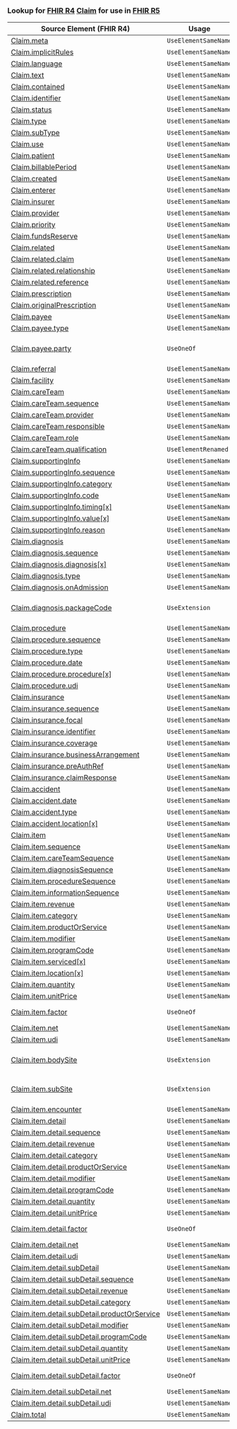 ### Lookup for [FHIR R4](https://hl7.org/fhir/R4/) [Claim](https://hl7.org/fhir/R4/Claim.html) for use in [FHIR R5](https://hl7.org/fhir/R5/)

| Source Element (FHIR R4) | Usage | Target |
| -------------- | ----- | ------ |
| [Claim.meta](https://hl7.org/fhir/R4/Claim.html#resource) | `UseElementSameName` | [Claim.meta](https://hl7.org/fhir/R5/Claim.html#resource) |
| [Claim.implicitRules](https://hl7.org/fhir/R4/Claim.html#resource) | `UseElementSameName` | [Claim.implicitRules](https://hl7.org/fhir/R5/Claim.html#resource) |
| [Claim.language](https://hl7.org/fhir/R4/Claim.html#resource) | `UseElementSameName` | [Claim.language](https://hl7.org/fhir/R5/Claim.html#resource) |
| [Claim.text](https://hl7.org/fhir/R4/Claim.html#resource) | `UseElementSameName` | [Claim.text](https://hl7.org/fhir/R5/Claim.html#resource) |
| [Claim.contained](https://hl7.org/fhir/R4/Claim.html#resource) | `UseElementSameName` | [Claim.contained](https://hl7.org/fhir/R5/Claim.html#resource) |
| [Claim.identifier](https://hl7.org/fhir/R4/Claim.html#resource) | `UseElementSameName` | [Claim.identifier](https://hl7.org/fhir/R5/Claim.html#resource) |
| [Claim.status](https://hl7.org/fhir/R4/Claim.html#resource) | `UseElementSameName` | [Claim.status](https://hl7.org/fhir/R5/Claim.html#resource) |
| [Claim.type](https://hl7.org/fhir/R4/Claim.html#resource) | `UseElementSameName` | [Claim.type](https://hl7.org/fhir/R5/Claim.html#resource) |
| [Claim.subType](https://hl7.org/fhir/R4/Claim.html#resource) | `UseElementSameName` | [Claim.subType](https://hl7.org/fhir/R5/Claim.html#resource) |
| [Claim.use](https://hl7.org/fhir/R4/Claim.html#resource) | `UseElementSameName` | [Claim.use](https://hl7.org/fhir/R5/Claim.html#resource) |
| [Claim.patient](https://hl7.org/fhir/R4/Claim.html#resource) | `UseElementSameName` | [Claim.patient](https://hl7.org/fhir/R5/Claim.html#resource) |
| [Claim.billablePeriod](https://hl7.org/fhir/R4/Claim.html#resource) | `UseElementSameName` | [Claim.billablePeriod](https://hl7.org/fhir/R5/Claim.html#resource) |
| [Claim.created](https://hl7.org/fhir/R4/Claim.html#resource) | `UseElementSameName` | [Claim.created](https://hl7.org/fhir/R5/Claim.html#resource) |
| [Claim.enterer](https://hl7.org/fhir/R4/Claim.html#resource) | `UseElementSameName` | [Claim.enterer](https://hl7.org/fhir/R5/Claim.html#resource) |
| [Claim.insurer](https://hl7.org/fhir/R4/Claim.html#resource) | `UseElementSameName` | [Claim.insurer](https://hl7.org/fhir/R5/Claim.html#resource) |
| [Claim.provider](https://hl7.org/fhir/R4/Claim.html#resource) | `UseElementSameName` | [Claim.provider](https://hl7.org/fhir/R5/Claim.html#resource) |
| [Claim.priority](https://hl7.org/fhir/R4/Claim.html#resource) | `UseElementSameName` | [Claim.priority](https://hl7.org/fhir/R5/Claim.html#resource) |
| [Claim.fundsReserve](https://hl7.org/fhir/R4/Claim.html#resource) | `UseElementSameName` | [Claim.fundsReserve](https://hl7.org/fhir/R5/Claim.html#resource) |
| [Claim.related](https://hl7.org/fhir/R4/Claim.html#resource) | `UseElementSameName` | [Claim.related](https://hl7.org/fhir/R5/Claim.html#resource) |
| [Claim.related.claim](https://hl7.org/fhir/R4/Claim.html#resource) | `UseElementSameName` | [Claim.related.claim](https://hl7.org/fhir/R5/Claim.html#resource) |
| [Claim.related.relationship](https://hl7.org/fhir/R4/Claim.html#resource) | `UseElementSameName` | [Claim.related.relationship](https://hl7.org/fhir/R5/Claim.html#resource) |
| [Claim.related.reference](https://hl7.org/fhir/R4/Claim.html#resource) | `UseElementSameName` | [Claim.related.reference](https://hl7.org/fhir/R5/Claim.html#resource) |
| [Claim.prescription](https://hl7.org/fhir/R4/Claim.html#resource) | `UseElementSameName` | [Claim.prescription](https://hl7.org/fhir/R5/Claim.html#resource) |
| [Claim.originalPrescription](https://hl7.org/fhir/R4/Claim.html#resource) | `UseElementSameName` | [Claim.originalPrescription](https://hl7.org/fhir/R5/Claim.html#resource) |
| [Claim.payee](https://hl7.org/fhir/R4/Claim.html#resource) | `UseElementSameName` | [Claim.payee](https://hl7.org/fhir/R5/Claim.html#resource) |
| [Claim.payee.type](https://hl7.org/fhir/R4/Claim.html#resource) | `UseElementSameName` | [Claim.payee.type](https://hl7.org/fhir/R5/Claim.html#resource) |
| [Claim.payee.party](https://hl7.org/fhir/R4/Claim.html#resource) | `UseOneOf` | [Claim.payee.party](https://hl7.org/fhir/R5/Claim.html#resource)<br />[Claim.payee.party](https://hl7.org/fhir/R5/Claim.html#resource)<br />[Claim.payee.party](https://hl7.org/fhir/R5/Claim.html#resource) |
| [Claim.referral](https://hl7.org/fhir/R4/Claim.html#resource) | `UseElementSameName` | [Claim.referral](https://hl7.org/fhir/R5/Claim.html#resource) |
| [Claim.facility](https://hl7.org/fhir/R4/Claim.html#resource) | `UseElementSameName` | [Claim.facility](https://hl7.org/fhir/R5/Claim.html#resource) |
| [Claim.careTeam](https://hl7.org/fhir/R4/Claim.html#resource) | `UseElementSameName` | [Claim.careTeam](https://hl7.org/fhir/R5/Claim.html#resource) |
| [Claim.careTeam.sequence](https://hl7.org/fhir/R4/Claim.html#resource) | `UseElementSameName` | [Claim.careTeam.sequence](https://hl7.org/fhir/R5/Claim.html#resource) |
| [Claim.careTeam.provider](https://hl7.org/fhir/R4/Claim.html#resource) | `UseElementSameName` | [Claim.careTeam.provider](https://hl7.org/fhir/R5/Claim.html#resource) |
| [Claim.careTeam.responsible](https://hl7.org/fhir/R4/Claim.html#resource) | `UseElementSameName` | [Claim.careTeam.responsible](https://hl7.org/fhir/R5/Claim.html#resource) |
| [Claim.careTeam.role](https://hl7.org/fhir/R4/Claim.html#resource) | `UseElementSameName` | [Claim.careTeam.role](https://hl7.org/fhir/R5/Claim.html#resource) |
| [Claim.careTeam.qualification](https://hl7.org/fhir/R4/Claim.html#resource) | `UseElementRenamed` | [Claim.careTeam.specialty](https://hl7.org/fhir/R5/Claim.html#resource) |
| [Claim.supportingInfo](https://hl7.org/fhir/R4/Claim.html#resource) | `UseElementSameName` | [Claim.supportingInfo](https://hl7.org/fhir/R5/Claim.html#resource) |
| [Claim.supportingInfo.sequence](https://hl7.org/fhir/R4/Claim.html#resource) | `UseElementSameName` | [Claim.supportingInfo.sequence](https://hl7.org/fhir/R5/Claim.html#resource) |
| [Claim.supportingInfo.category](https://hl7.org/fhir/R4/Claim.html#resource) | `UseElementSameName` | [Claim.supportingInfo.category](https://hl7.org/fhir/R5/Claim.html#resource) |
| [Claim.supportingInfo.code](https://hl7.org/fhir/R4/Claim.html#resource) | `UseElementSameName` | [Claim.supportingInfo.code](https://hl7.org/fhir/R5/Claim.html#resource) |
| [Claim.supportingInfo.timing[x]](https://hl7.org/fhir/R4/Claim.html#resource) | `UseElementSameName` | [Claim.supportingInfo.timing[x]](https://hl7.org/fhir/R5/Claim.html#resource) |
| [Claim.supportingInfo.value[x]](https://hl7.org/fhir/R4/Claim.html#resource) | `UseElementSameName` | [Claim.supportingInfo.value[x]](https://hl7.org/fhir/R5/Claim.html#resource) |
| [Claim.supportingInfo.reason](https://hl7.org/fhir/R4/Claim.html#resource) | `UseElementSameName` | [Claim.supportingInfo.reason](https://hl7.org/fhir/R5/Claim.html#resource) |
| [Claim.diagnosis](https://hl7.org/fhir/R4/Claim.html#resource) | `UseElementSameName` | [Claim.diagnosis](https://hl7.org/fhir/R5/Claim.html#resource) |
| [Claim.diagnosis.sequence](https://hl7.org/fhir/R4/Claim.html#resource) | `UseElementSameName` | [Claim.diagnosis.sequence](https://hl7.org/fhir/R5/Claim.html#resource) |
| [Claim.diagnosis.diagnosis[x]](https://hl7.org/fhir/R4/Claim.html#resource) | `UseElementSameName` | [Claim.diagnosis.diagnosis[x]](https://hl7.org/fhir/R5/Claim.html#resource) |
| [Claim.diagnosis.type](https://hl7.org/fhir/R4/Claim.html#resource) | `UseElementSameName` | [Claim.diagnosis.type](https://hl7.org/fhir/R5/Claim.html#resource) |
| [Claim.diagnosis.onAdmission](https://hl7.org/fhir/R4/Claim.html#resource) | `UseElementSameName` | [Claim.diagnosis.onAdmission](https://hl7.org/fhir/R5/Claim.html#resource) |
| [Claim.diagnosis.packageCode](https://hl7.org/fhir/R4/Claim.html#resource) | `UseExtension` | [http://hl7.org/fhir/4.0/StructureDefinition/extension-Claim.diagnosis.packageCode](StructureDefinition-ext-R4-Claim.di.packageCode.html) |
| [Claim.procedure](https://hl7.org/fhir/R4/Claim.html#resource) | `UseElementSameName` | [Claim.procedure](https://hl7.org/fhir/R5/Claim.html#resource) |
| [Claim.procedure.sequence](https://hl7.org/fhir/R4/Claim.html#resource) | `UseElementSameName` | [Claim.procedure.sequence](https://hl7.org/fhir/R5/Claim.html#resource) |
| [Claim.procedure.type](https://hl7.org/fhir/R4/Claim.html#resource) | `UseElementSameName` | [Claim.procedure.type](https://hl7.org/fhir/R5/Claim.html#resource) |
| [Claim.procedure.date](https://hl7.org/fhir/R4/Claim.html#resource) | `UseElementSameName` | [Claim.procedure.date](https://hl7.org/fhir/R5/Claim.html#resource) |
| [Claim.procedure.procedure[x]](https://hl7.org/fhir/R4/Claim.html#resource) | `UseElementSameName` | [Claim.procedure.procedure[x]](https://hl7.org/fhir/R5/Claim.html#resource) |
| [Claim.procedure.udi](https://hl7.org/fhir/R4/Claim.html#resource) | `UseElementSameName` | [Claim.procedure.udi](https://hl7.org/fhir/R5/Claim.html#resource) |
| [Claim.insurance](https://hl7.org/fhir/R4/Claim.html#resource) | `UseElementSameName` | [Claim.insurance](https://hl7.org/fhir/R5/Claim.html#resource) |
| [Claim.insurance.sequence](https://hl7.org/fhir/R4/Claim.html#resource) | `UseElementSameName` | [Claim.insurance.sequence](https://hl7.org/fhir/R5/Claim.html#resource) |
| [Claim.insurance.focal](https://hl7.org/fhir/R4/Claim.html#resource) | `UseElementSameName` | [Claim.insurance.focal](https://hl7.org/fhir/R5/Claim.html#resource) |
| [Claim.insurance.identifier](https://hl7.org/fhir/R4/Claim.html#resource) | `UseElementSameName` | [Claim.insurance.identifier](https://hl7.org/fhir/R5/Claim.html#resource) |
| [Claim.insurance.coverage](https://hl7.org/fhir/R4/Claim.html#resource) | `UseElementSameName` | [Claim.insurance.coverage](https://hl7.org/fhir/R5/Claim.html#resource) |
| [Claim.insurance.businessArrangement](https://hl7.org/fhir/R4/Claim.html#resource) | `UseElementSameName` | [Claim.insurance.businessArrangement](https://hl7.org/fhir/R5/Claim.html#resource) |
| [Claim.insurance.preAuthRef](https://hl7.org/fhir/R4/Claim.html#resource) | `UseElementSameName` | [Claim.insurance.preAuthRef](https://hl7.org/fhir/R5/Claim.html#resource) |
| [Claim.insurance.claimResponse](https://hl7.org/fhir/R4/Claim.html#resource) | `UseElementSameName` | [Claim.insurance.claimResponse](https://hl7.org/fhir/R5/Claim.html#resource) |
| [Claim.accident](https://hl7.org/fhir/R4/Claim.html#resource) | `UseElementSameName` | [Claim.accident](https://hl7.org/fhir/R5/Claim.html#resource) |
| [Claim.accident.date](https://hl7.org/fhir/R4/Claim.html#resource) | `UseElementSameName` | [Claim.accident.date](https://hl7.org/fhir/R5/Claim.html#resource) |
| [Claim.accident.type](https://hl7.org/fhir/R4/Claim.html#resource) | `UseElementSameName` | [Claim.accident.type](https://hl7.org/fhir/R5/Claim.html#resource) |
| [Claim.accident.location[x]](https://hl7.org/fhir/R4/Claim.html#resource) | `UseElementSameName` | [Claim.accident.location[x]](https://hl7.org/fhir/R5/Claim.html#resource) |
| [Claim.item](https://hl7.org/fhir/R4/Claim.html#resource) | `UseElementSameName` | [Claim.item](https://hl7.org/fhir/R5/Claim.html#resource) |
| [Claim.item.sequence](https://hl7.org/fhir/R4/Claim.html#resource) | `UseElementSameName` | [Claim.item.sequence](https://hl7.org/fhir/R5/Claim.html#resource) |
| [Claim.item.careTeamSequence](https://hl7.org/fhir/R4/Claim.html#resource) | `UseElementSameName` | [Claim.item.careTeamSequence](https://hl7.org/fhir/R5/Claim.html#resource) |
| [Claim.item.diagnosisSequence](https://hl7.org/fhir/R4/Claim.html#resource) | `UseElementSameName` | [Claim.item.diagnosisSequence](https://hl7.org/fhir/R5/Claim.html#resource) |
| [Claim.item.procedureSequence](https://hl7.org/fhir/R4/Claim.html#resource) | `UseElementSameName` | [Claim.item.procedureSequence](https://hl7.org/fhir/R5/Claim.html#resource) |
| [Claim.item.informationSequence](https://hl7.org/fhir/R4/Claim.html#resource) | `UseElementSameName` | [Claim.item.informationSequence](https://hl7.org/fhir/R5/Claim.html#resource) |
| [Claim.item.revenue](https://hl7.org/fhir/R4/Claim.html#resource) | `UseElementSameName` | [Claim.item.revenue](https://hl7.org/fhir/R5/Claim.html#resource) |
| [Claim.item.category](https://hl7.org/fhir/R4/Claim.html#resource) | `UseElementSameName` | [Claim.item.category](https://hl7.org/fhir/R5/Claim.html#resource) |
| [Claim.item.productOrService](https://hl7.org/fhir/R4/Claim.html#resource) | `UseElementSameName` | [Claim.item.productOrService](https://hl7.org/fhir/R5/Claim.html#resource) |
| [Claim.item.modifier](https://hl7.org/fhir/R4/Claim.html#resource) | `UseElementSameName` | [Claim.item.modifier](https://hl7.org/fhir/R5/Claim.html#resource) |
| [Claim.item.programCode](https://hl7.org/fhir/R4/Claim.html#resource) | `UseElementSameName` | [Claim.item.programCode](https://hl7.org/fhir/R5/Claim.html#resource) |
| [Claim.item.serviced[x]](https://hl7.org/fhir/R4/Claim.html#resource) | `UseElementSameName` | [Claim.item.serviced[x]](https://hl7.org/fhir/R5/Claim.html#resource) |
| [Claim.item.location[x]](https://hl7.org/fhir/R4/Claim.html#resource) | `UseElementSameName` | [Claim.item.location[x]](https://hl7.org/fhir/R5/Claim.html#resource) |
| [Claim.item.quantity](https://hl7.org/fhir/R4/Claim.html#resource) | `UseElementSameName` | [Claim.item.quantity](https://hl7.org/fhir/R5/Claim.html#resource) |
| [Claim.item.unitPrice](https://hl7.org/fhir/R4/Claim.html#resource) | `UseElementSameName` | [Claim.item.unitPrice](https://hl7.org/fhir/R5/Claim.html#resource) |
| [Claim.item.factor](https://hl7.org/fhir/R4/Claim.html#resource) | `UseOneOf` | [Claim.item.factor](https://hl7.org/fhir/R5/Claim.html#resource)<br />[Claim.item.factor](https://hl7.org/fhir/R5/Claim.html#resource) |
| [Claim.item.net](https://hl7.org/fhir/R4/Claim.html#resource) | `UseElementSameName` | [Claim.item.net](https://hl7.org/fhir/R5/Claim.html#resource) |
| [Claim.item.udi](https://hl7.org/fhir/R4/Claim.html#resource) | `UseElementSameName` | [Claim.item.udi](https://hl7.org/fhir/R5/Claim.html#resource) |
| [Claim.item.bodySite](https://hl7.org/fhir/R4/Claim.html#resource) | `UseExtension` | [http://hl7.org/fhir/4.0/StructureDefinition/extension-Claim.item.bodySite](StructureDefinition-ext-R4-Claim.it.bodySite.html) |
| [Claim.item.subSite](https://hl7.org/fhir/R4/Claim.html#resource) | `UseExtension` | [http://hl7.org/fhir/4.0/StructureDefinition/extension-Claim.item.subSite](StructureDefinition-ext-R4-Claim.it.subSite.html) |
| [Claim.item.encounter](https://hl7.org/fhir/R4/Claim.html#resource) | `UseElementSameName` | [Claim.item.encounter](https://hl7.org/fhir/R5/Claim.html#resource) |
| [Claim.item.detail](https://hl7.org/fhir/R4/Claim.html#resource) | `UseElementSameName` | [Claim.item.detail](https://hl7.org/fhir/R5/Claim.html#resource) |
| [Claim.item.detail.sequence](https://hl7.org/fhir/R4/Claim.html#resource) | `UseElementSameName` | [Claim.item.detail.sequence](https://hl7.org/fhir/R5/Claim.html#resource) |
| [Claim.item.detail.revenue](https://hl7.org/fhir/R4/Claim.html#resource) | `UseElementSameName` | [Claim.item.detail.revenue](https://hl7.org/fhir/R5/Claim.html#resource) |
| [Claim.item.detail.category](https://hl7.org/fhir/R4/Claim.html#resource) | `UseElementSameName` | [Claim.item.detail.category](https://hl7.org/fhir/R5/Claim.html#resource) |
| [Claim.item.detail.productOrService](https://hl7.org/fhir/R4/Claim.html#resource) | `UseElementSameName` | [Claim.item.detail.productOrService](https://hl7.org/fhir/R5/Claim.html#resource) |
| [Claim.item.detail.modifier](https://hl7.org/fhir/R4/Claim.html#resource) | `UseElementSameName` | [Claim.item.detail.modifier](https://hl7.org/fhir/R5/Claim.html#resource) |
| [Claim.item.detail.programCode](https://hl7.org/fhir/R4/Claim.html#resource) | `UseElementSameName` | [Claim.item.detail.programCode](https://hl7.org/fhir/R5/Claim.html#resource) |
| [Claim.item.detail.quantity](https://hl7.org/fhir/R4/Claim.html#resource) | `UseElementSameName` | [Claim.item.detail.quantity](https://hl7.org/fhir/R5/Claim.html#resource) |
| [Claim.item.detail.unitPrice](https://hl7.org/fhir/R4/Claim.html#resource) | `UseElementSameName` | [Claim.item.detail.unitPrice](https://hl7.org/fhir/R5/Claim.html#resource) |
| [Claim.item.detail.factor](https://hl7.org/fhir/R4/Claim.html#resource) | `UseOneOf` | [Claim.item.detail.factor](https://hl7.org/fhir/R5/Claim.html#resource)<br />[Claim.item.detail.factor](https://hl7.org/fhir/R5/Claim.html#resource) |
| [Claim.item.detail.net](https://hl7.org/fhir/R4/Claim.html#resource) | `UseElementSameName` | [Claim.item.detail.net](https://hl7.org/fhir/R5/Claim.html#resource) |
| [Claim.item.detail.udi](https://hl7.org/fhir/R4/Claim.html#resource) | `UseElementSameName` | [Claim.item.detail.udi](https://hl7.org/fhir/R5/Claim.html#resource) |
| [Claim.item.detail.subDetail](https://hl7.org/fhir/R4/Claim.html#resource) | `UseElementSameName` | [Claim.item.detail.subDetail](https://hl7.org/fhir/R5/Claim.html#resource) |
| [Claim.item.detail.subDetail.sequence](https://hl7.org/fhir/R4/Claim.html#resource) | `UseElementSameName` | [Claim.item.detail.subDetail.sequence](https://hl7.org/fhir/R5/Claim.html#resource) |
| [Claim.item.detail.subDetail.revenue](https://hl7.org/fhir/R4/Claim.html#resource) | `UseElementSameName` | [Claim.item.detail.subDetail.revenue](https://hl7.org/fhir/R5/Claim.html#resource) |
| [Claim.item.detail.subDetail.category](https://hl7.org/fhir/R4/Claim.html#resource) | `UseElementSameName` | [Claim.item.detail.subDetail.category](https://hl7.org/fhir/R5/Claim.html#resource) |
| [Claim.item.detail.subDetail.productOrService](https://hl7.org/fhir/R4/Claim.html#resource) | `UseElementSameName` | [Claim.item.detail.subDetail.productOrService](https://hl7.org/fhir/R5/Claim.html#resource) |
| [Claim.item.detail.subDetail.modifier](https://hl7.org/fhir/R4/Claim.html#resource) | `UseElementSameName` | [Claim.item.detail.subDetail.modifier](https://hl7.org/fhir/R5/Claim.html#resource) |
| [Claim.item.detail.subDetail.programCode](https://hl7.org/fhir/R4/Claim.html#resource) | `UseElementSameName` | [Claim.item.detail.subDetail.programCode](https://hl7.org/fhir/R5/Claim.html#resource) |
| [Claim.item.detail.subDetail.quantity](https://hl7.org/fhir/R4/Claim.html#resource) | `UseElementSameName` | [Claim.item.detail.subDetail.quantity](https://hl7.org/fhir/R5/Claim.html#resource) |
| [Claim.item.detail.subDetail.unitPrice](https://hl7.org/fhir/R4/Claim.html#resource) | `UseElementSameName` | [Claim.item.detail.subDetail.unitPrice](https://hl7.org/fhir/R5/Claim.html#resource) |
| [Claim.item.detail.subDetail.factor](https://hl7.org/fhir/R4/Claim.html#resource) | `UseOneOf` | [Claim.item.detail.subDetail.factor](https://hl7.org/fhir/R5/Claim.html#resource)<br />[Claim.item.detail.subDetail.factor](https://hl7.org/fhir/R5/Claim.html#resource) |
| [Claim.item.detail.subDetail.net](https://hl7.org/fhir/R4/Claim.html#resource) | `UseElementSameName` | [Claim.item.detail.subDetail.net](https://hl7.org/fhir/R5/Claim.html#resource) |
| [Claim.item.detail.subDetail.udi](https://hl7.org/fhir/R4/Claim.html#resource) | `UseElementSameName` | [Claim.item.detail.subDetail.udi](https://hl7.org/fhir/R5/Claim.html#resource) |
| [Claim.total](https://hl7.org/fhir/R4/Claim.html#resource) | `UseElementSameName` | [Claim.total](https://hl7.org/fhir/R5/Claim.html#resource) |
